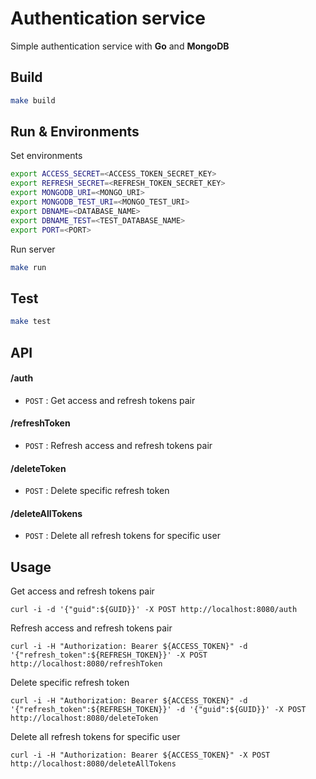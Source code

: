 # Authentication service
Simple authentication service with **Go** and **MongoDB**

## Build

```bash
make build
```

## Run & Environments

Set environments
```bash
export ACCESS_SECRET=<ACCESS_TOKEN_SECRET_KEY>
export REFRESH_SECRET=<REFRESH_TOKEN_SECRET_KEY>
export MONGODB_URI=<MONGO_URI>
export MONGODB_TEST_URI=<MONGO_TEST_URI>
export DBNAME=<DATABASE_NAME>
export DBNAME_TEST=<TEST_DATABASE_NAME>
export PORT=<PORT>
```
Run server
```bash
make run
```

## Test

```bash
make test
```

## API

#### /auth
* `POST` : Get access and refresh tokens pair

#### /refreshToken
* `POST` : Refresh access and refresh tokens pair

#### /deleteToken
* `POST` : Delete specific refresh token

#### /deleteAllTokens
* `POST` : Delete all refresh tokens for specific user

## Usage
Get access and refresh tokens pair

    curl -i -d '{"guid":${GUID}}' -X POST http://localhost:8080/auth

Refresh access and refresh tokens pair

    curl -i -H "Authorization: Bearer ${ACCESS_TOKEN}" -d '{"refresh_token":${REFRESH_TOKEN}}' -X POST http://localhost:8080/refreshToken

Delete specific refresh token

    curl -i -H "Authorization: Bearer ${ACCESS_TOKEN}" -d '{"refresh_token":${REFRESH_TOKEN}}' -d '{"guid":${GUID}}' -X POST http://localhost:8080/deleteToken

Delete all refresh tokens for specific user

    curl -i -H "Authorization: Bearer ${ACCESS_TOKEN}" -X POST http://localhost:8080/deleteAllTokens